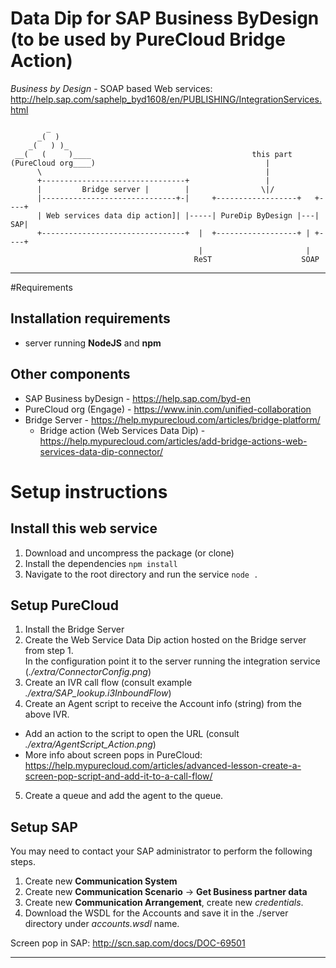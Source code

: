 Data Dip for SAP Business ByDesign (to be used by PureCloud Bridge Action)
============================


*Business by Design* - SOAP based Web services:
http://help.sap.com/saphelp_byd1608/en/PUBLISHING/IntegrationServices.html


```
        _
      _(  )
    _(   ) )_
 __(   (     )____                                    this part
(PureCloud org____)                                      |
      \                                                  |
      +--------------------------------+                 |
      |         Bridge server |        |                \|/
      |------------------------------+-|     +------------------+   +----+
      | Web services data dip action]| |-----| PureDip ByDesign |---| SAP|
      +--------------------------------+  |  +------------------+ | +----+
                                          |                       |
                                         ReST                    SOAP

```
-----------
#Requirements
## Installation requirements
- server running **NodeJS** and **npm**

## Other components
- SAP Business byDesign - https://help.sap.com/byd-en
- PureCloud org (Engage) - https://www.inin.com/unified-collaboration
- Bridge Server - https://help.mypurecloud.com/articles/bridge-platform/
  * Bridge action (Web Services Data Dip) - https://help.mypurecloud.com/articles/add-bridge-actions-web-services-data-dip-connector/

# Setup instructions
## Install this web service
1. Download and uncompress the package (or clone)
2. Install the  dependencies `npm install`
3. Navigate to the root directory and run the service `node .`

## Setup PureCloud
1. Install the Bridge Server
2. Create the Web Service Data Dip action hosted on the Bridge server from step 1. \
In the configuration point it to the server running the integration service (*./extra/ConnectorConfig.png*)
3. Create an IVR call flow (consult example *./extra/SAP_lookup.i3InboundFlow*)
4. Create an Agent script to receive the Account info (string) from the above IVR.
  * Add an action to the script to open the URL (consult *./extra/AgentScript_Action.png*)
  * More info about screen pops in PureCloud: https://help.mypurecloud.com/articles/advanced-lesson-create-a-screen-pop-script-and-add-it-to-a-call-flow/
5. Create a queue and add the agent to the queue.


## Setup SAP
You may need to contact your SAP administrator to perform the following steps.
1. Create new **Communication System**
2. Create new **Communication Scenario** -> **Get Business partner data**
3. Create new **Communication Arrangement**, create new *credentials*. 
4. Download the WSDL for the Accounts and save it in the ./server directory under *accounts.wsdl* name.

Screen pop in SAP: http://scn.sap.com/docs/DOC-69501



-----------------
